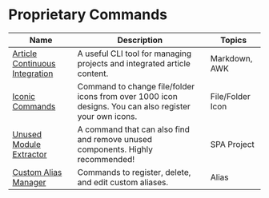 # Proprietary Commands

| Name | Description | Topics |
| --- | --- | --- |
| [Article Continuous Integration](https://github.com/ogty/article-continuous-integration) | A useful CLI tool for managing projects and integrated article content. | Markdown, AWK |
| [Iconic Commands](https://github.com/ogty/iconic-commands) | Command to change file/folder icons from over 1000 icon designs. You can also register your own icons. | File/Folder Icon | 
| [Unused Module Extractor](https://github.com/ogty/proprietary-commands/tree/main/UnusedModuleExtractor) | A command that can also find and remove unused components. Highly recommended! | SPA Project |
| [Custom Alias Manager](https://github.com/ogty/custom-alias-manager) | Commands to register, delete, and edit custom aliases. | Alias |

